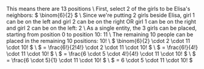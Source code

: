 This means there are 13 positions \\
First, select 2 of the girls to be Elisa's neighbors: $ \binom{6}{2} $ \\
Since we're putting 2 girls beside Elisa, girl 1 can be on the left and girl 2 can be on the right OR girl 1 can be on the right and girl 2 can be on the left: 2 \\
As a single entity, the 3 girls can be placed, starting from position 0 to position 10: 11 \\
The remaining 10 people can be placed in the remaining 10 positions: 10! \\
$ \binom{6}{2} \cdot 2 \cdot 11 \cdot 10! $ \\
$ = \frac{6!}{2!4!} \cdot 2 \cdot 11 \cdot 10! $ \\
$ = \frac{6!}{4!} \cdot 11 \cdot 10! $ \\
$ = \frac{6 \cdot 5 \cdot 4!}{4!} \cdot 11 \cdot 10! $ \\
$ = \frac{6 \cdot 5}{1} \cdot 11 \cdot 10! $ \\
$ = 6 \cdot 5 \cdot 11 \cdot 10! $
